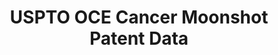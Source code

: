 ---
bigquery: https://console.cloud.google.com/bigquery?p=patents-public-data&d=uspto_cancer&page=dataset&project=sheets-management-319211
citation: 'Frumkin, Jesse and Myers, Amanda F., Cancer Moonshot Patent Data (August,
  2016). '
contributors: Jesse Frumkin, Amanda F. Myers
cost: None
description: 'The USPTO Cancer Moonshot Patent Data contains detailed information
  on published patent applications and granted patents relevant to cancer research
  and development (R&D). We generate the dataset using USPTO examiner tools to execute
  a series of queries designed to identify cancer-specific patents and patent applications.
  We apply several approaches to ensure coverage of the various fields and subject
  matter that cancer-related innovations encompass. These include drugs, diagnostics,
  surgical devices, data analytics, and genomic-based inventions. The final dataset
  consist of roughly 270,000 patent documents spanning the 1976 to 2016 period. '
documentation: https://bulkdata.uspto.gov/data/patent/cancer/moonshot/2016/cancer_patent_data_doc_v15.docx
last_edit: 04/09/2022, 04:56:09
location: https://www.uspto.gov/ip-policy/economic-research/research-datasets/cancer-moonshot-patent-data
maintained_by: economicsData@uspto.gov
schema_fields: '[]'
shortname: uspto_cancer
tags:
- health
- cancer
- drug discovery
- biotechnology
terms_of_use: The OCE developed these data files for public use and encourage users
  to identify fixes and improvements.
timeframe: 1976-2016
title: USPTO OCE Cancer Moonshot Patent Data
uuid: 3f98a0ed-4f5d-43d9-9bdb-4cef4e1ae46f
---